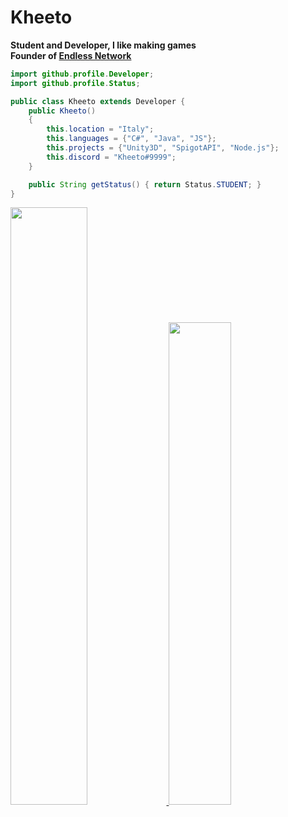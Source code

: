 <h1>
  <b>Kheeto</b>
</h1>

<b>Student and Developer, I like making games</b><br>
<b>Founder of [Endless Network](https://github.com/Endless-Development)</b><br>

```java
import github.profile.Developer;
import github.profile.Status;

public class Kheeto extends Developer {
    public Kheeto()
    {
        this.location = "Italy";
        this.languages = {"C#", "Java", "JS"};
        this.projects = {"Unity3D", "SpigotAPI", "Node.js"};
        this.discord = "Kheeto#9999";
    }

    public String getStatus() { return Status.STUDENT; }
}
```
<p align="left">
  <a href="https://github.com/raffreddat0/">
  <img width="49.5%" src="https://github-readme-stats.vercel.app/api?username=Kheeto&theme=react&count_private=true&show_icons=true&cache_seconds=1800&hide_border=true&include_all_commits=false&disable_animations=true&hide_title=true" />
    <img width="44.5%" src="https://github-readme-streak-stats.herokuapp.com/?user=Kheeto&theme=react&hide_border=true" />
  </a>
</p>
